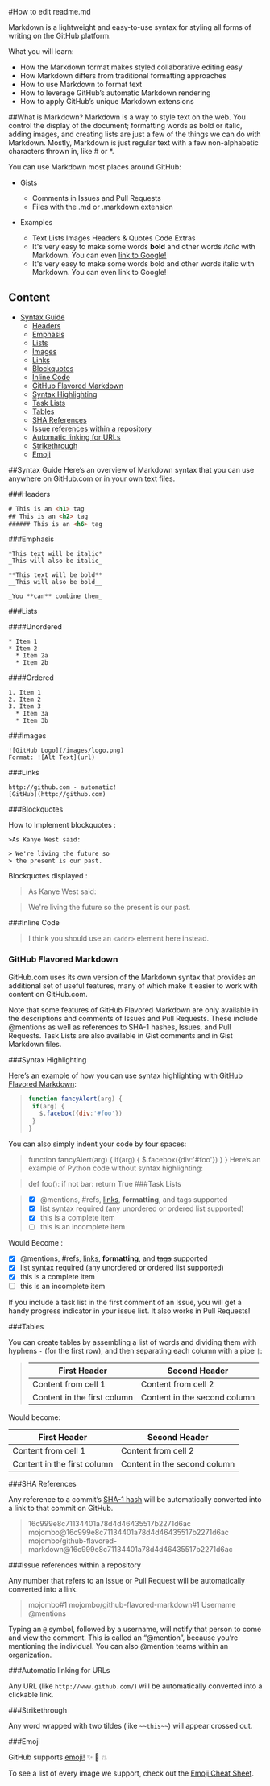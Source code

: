 #How to edit readme.md

Markdown is a lightweight and easy-to-use syntax for styling all forms of writing on the GitHub platform.

What you will learn:

* How the Markdown format makes styled collaborative editing easy
* How Markdown differs from traditional formatting approaches
* How to use Markdown to format text
* How to leverage GitHub’s automatic Markdown rendering
* How to apply GitHub’s unique Markdown extensions

##What is Markdown?
Markdown is a way to style text on the web. You control the display of the document; formatting words as bold or italic, adding images, and creating lists are just a few of the things we can do with Markdown. Mostly, Markdown is just regular text with a few non-alphabetic characters thrown in, like # or *.

You can use Markdown most places around GitHub:

* Gists
	* Comments in Issues and Pull Requests
	* Files with the .md or .markdown extension

* Examples
	* Text Lists Images Headers & Quotes Code Extras
	* It's very easy to make some words **bold** and other words *italic* with Markdown. You can even [link to Google!](http://google.com)
	* It's very easy to make some words bold and other words italic with Markdown. You can even link to Google!


## Content

- [Syntax Guide](#syntax-guide)
	- [Headers](#headers)
	- [Emphasis](#emphasis)
	- [Lists](#lists)
	- [Images](#images)
	- [Links](#links)
	- [Blockquotes](#blockquotes)
	- [Inline Code](#inline-code)
	- [GitHub Flavored Markdown](#github-flavored-markdown)
	- [Syntax Highlighting](#syntax-highlighting)
	- [Task Lists](#task-lists)
	- [Tables](#tables)
	- [SHA References](#sha-references)
	- [Issue references within a repository](#issue-references-within-a-repository)
	- [Automatic linking for URLs](#automatic-linking-for-urls)
	- [Strikethrough](#strikethrough)
	- [Emoji](#emoji)
	
##Syntax Guide
Here’s an overview of Markdown syntax that you can use anywhere on GitHub.com or in your own text files.

###Headers

```html 
# This is an <h1> tag
## This is an <h2> tag
###### This is an <h6> tag
```
###Emphasis

```
*This text will be italic*
_This will also be italic_

**This text will be bold**
__This will also be bold__

_You **can** combine them_
```

###Lists

####Unordered

```
* Item 1
* Item 2
  * Item 2a
  * Item 2b
```

####Ordered

```
1. Item 1
2. Item 2
3. Item 3
  * Item 3a
  * Item 3b
```
###Images

```
![GitHub Logo](/images/logo.png)
Format: ![Alt Text](url)
```

###Links

```
http://github.com - automatic!
[GitHub](http://github.com)
```

###Blockquotes

How to Implement blockquotes :

```
>As Kanye West said:

> We're living the future so
> the present is our past.
```

Blockquotes displayed :

>As Kanye West said:

> We're living the future so
> the present is our past.

###Inline Code

>I think you should use an
>`<addr>` element here instead.

### GitHub Flavored Markdown

GitHub.com uses its own version of the Markdown syntax that provides an additional set of useful features, many of which make it easier to work with content on GitHub.com.

Note that some features of GitHub Flavored Markdown are only available in the descriptions and comments of Issues and Pull Requests. These include @mentions as well as references to SHA-1 hashes, Issues, and Pull Requests. Task Lists are also available in Gist comments and in Gist Markdown files.

###Syntax Highlighting

Here’s an example of how you can use syntax highlighting with [GitHub Flavored Markdown](https://help.github.com/categories/writing-on-github/):

>```javascript
>function fancyAlert(arg) {
>  if(arg) {
>    $.facebox({div:'#foo'})
>  }
>}
>```
You can also simply indent your code by four spaces:

>    function fancyAlert(arg) {
>   	if(arg) {
>   		$.facebox({div:'#foo'})
>   	}
>    }
Here’s an example of Python code without syntax highlighting:

>def foo():
>    if not bar:
>        return True
###Task Lists

>- [x] @mentions, #refs, [links](), **formatting**, and <del>tags</del> supported
>- [x] list syntax required (any unordered or ordered list supported)
>- [x] this is a complete item
>- [ ] this is an incomplete item

Would Become :

- [x] @mentions, #refs, [links](), **formatting**, and <del>tags</del> supported
- [x] list syntax required (any unordered or ordered list supported)
- [x] this is a complete item
- [ ] this is an incomplete item

If you include a task list in the first comment of an Issue, you will get a handy progress indicator in your issue list. It also works in Pull Requests!

###Tables

You can create tables by assembling a list of words and dividing them with hyphens `-` (for the first row), and then separating each column with a pipe `|`:

>First Header | Second Header
>------------ | -------------
>Content from cell 1 | Content from cell 2
>Content in the first column | Content in the second column

Would become:

First Header | Second Header
------------ | -------------
Content from cell 1 | Content from cell 2
Content in the first column | Content in the second column

###SHA References

Any reference to a commit’s [SHA-1 hash](https://en.wikipedia.org/wiki/SHA-1) will be automatically converted into a link to that commit on GitHub.

>16c999e8c71134401a78d4d46435517b2271d6ac
>mojombo@16c999e8c71134401a78d4d46435517b2271d6ac
>mojombo/github-flavored-markdown@16c999e8c71134401a78d4d46435517b2271d6ac

###Issue references within a repository

Any number that refers to an Issue or Pull Request will be automatically converted into a link.


>mojombo#1
>mojombo/github-flavored-markdown#1
>Username @mentions

Typing an `@` symbol, followed by a username, will notify that person to come and view the comment. This is called an “@mention”, because you’re mentioning the individual. You can also @mention teams within an organization.

###Automatic linking for URLs

Any URL (like `http://www.github.com/`) will be automatically converted into a clickable link.

###Strikethrough

Any word wrapped with two tildes (like `~~this~~`) will appear crossed out.

###Emoji

GitHub supports [emoji!](https://help.github.com/articles/basic-writing-and-formatting-syntax/#using-emoji) :sparkles: :camel: :boom:

To see a list of every image we support, check out the [Emoji Cheat Sheet](http://www.emoji-cheat-sheet.com/).